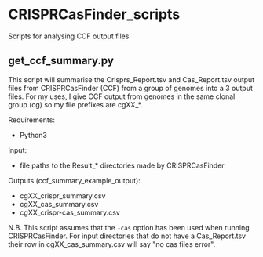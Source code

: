 # CRISPRCasFinder_scripts
Scripts for analysing CCF output files


## get_ccf_summary.py
This script will summarise the Crisprs_Report.tsv and Cas_Report.tsv output files from CRISPRCasFinder (CCF) from a group of genomes into a 3 output files.
For my uses, I give CCF output from genomes in the same clonal group (cg) so my file prefixes are cgXX_*.

Requirements:
 * Python3

Input: 
  * file paths to the Result_* directories made by CRISPRCasFinder
  
Outputs (ccf_summary_example_output): 
  * cgXX_crispr_summary.csv
  * cgXX_cas_summary.csv
  * cgXX_crispr-cas_summary.csv

N.B. This script assumes that the ```-cas``` option has been used when running CRISPRCasFinder. For input directories that do not have a Cas_Report.tsv their row in cgXX_cas_summary.csv will say "no cas files error".
